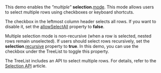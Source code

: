 This demo enables the *"multiple"* **selection**.[mode](/Documentation/ApiReference/UI_Components/dxTreeList/Configuration/selection/#mode). This mode allows users to select multiple rows using checkboxes or keyboard shortcuts.

The checkbox in the leftmost column header selects all rows. If you want to disable it, set the [allowSelectAll](/Documentation/ApiReference/UI_Components/dxTreeList/Configuration/selection/#allowSelectAll) property to **false**.

Multiple selection mode is non-recursive (when a row is selected, nested rows remain unselected). If users should select rows recursively, set the **selection**.[recursive](/Documentation/ApiReference/UI_Components/dxTreeList/Configuration/selection/#recursive) property to **true**. In this demo, you can use the checkbox under the TreeList to toggle this property.

The TreeList includes an API to select multiple rows. For details, refer to the [Selection API](/Documentation/Guide/UI_Components/TreeList/Selection/#API) article.
